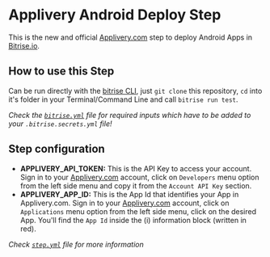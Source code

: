 # Applivery Android Deploy Step

This is the new and official [Applivery.com](http://www.applivery.com) step to deploy Android Apps in [Bitrise.io](http://bitrise.io).

## How to use this Step

Can be run directly with the [bitrise CLI](https://github.com/bitrise-io/bitrise),
just `git clone` this repository, `cd` into it's folder in your Terminal/Command Line
and call `bitrise run test`.

*Check the [`bitrise.yml`](bitrise.yml) file for required inputs which have to be
added to your `.bitrise.secrets.yml` file!*

## Step configuration
* **APPLIVERY_API_TOKEN:** This is the API Key to access your account. Sign in to your [Applivery.com](http://dashboard.applivery.com) account, click on `Developers` menu option from the left side menu and copy it from the `Account API Key` section.
* **APPLIVERY_APP_ID:** This is the App Id that identifies your App in Applivery.com. Sign in to your [Applivery.com](http://dashboard.applivery.com) account, click on `Applications` menu option from the left side menu, click on the desired App. You'll find the `App Id` inside the (i) information block (written in red).

*Check [`step.yml`](step.yml) file for more information*
